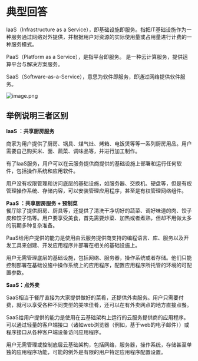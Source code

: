# 典型回答

IaaS（Infrastructure as a Service），即基础设施即服务。指把IT基础设施作为一种服务通过网络对外提供，并根据用户对资源的实际使用量或占用量进行计费的一种服务模式。

PaaS（Platform as a Service），是指平台即服务。 是一种云计算服务，提供运算平台与解决方案服务。

SaaS（Software-as-a-Service），意思为软件即服务，即通过网络提供软件服务。

![image.png](https://cdn.nlark.com/yuque/0/2022/png/5378072/1672144303199-19c272e5-3ee3-4633-8214-3bd749af2c2d.png#averageHue=%23f57b42&clientId=u824b2313-72d9-4&from=paste&height=759&id=uc631b9f9&originHeight=759&originWidth=1024&originalType=binary&ratio=1&rotation=0&showTitle=false&size=515873&status=done&style=none&taskId=u8fc81055-8e76-4c33-afea-0446ee07df4&title=&width=1024)

## 举例说明三者区别

**IaaS ：共享厨房服务**

商家为用户提供了厨房、锅具、煤气灶、烤箱、电饭煲等等一系列厨房用品。用户需要自己购买米、面、蔬菜、调味品等，并进行加工制作。

有了IaaS服务，用户可以在云服务提供商提供的基础设施上部署和运行任何软件，包括操作系统和应用软件。

用户没有权限管理和访问底层的基础设施，如服务器、交换机、硬盘等，但是有权管理操作系统、存储内容，可以安装管理应用程序，甚至是有权管理网络组件。

**PaaS ：共享厨房服务 + 预制菜**<br />餐厅除了提供厨房、厨具等，还提供了清洗干净切好的蔬菜、调好味道的肉、饺子皮和饺子馅等。用户要享受美食，首先需要炒菜、加热或者煮熟，但却不用做太多的前期多种复杂准备。

PaaS给用户提供的能力是使用由云服务提供商支持的编程语言、库、服务以及开发工具来创建、开发应用程序并部署在相关的基础设施上。

用户无需管理底层的基础设施，包括网络、服务器，操作系统或者存储。他们只能控制部署在基础设施中操作系统上的应用程序，配置应用程序所托管的环境的可配置参数。

**SaaS：点外卖**

SaaS相当于餐厅直接为大家提供做好的菜肴，还提供外卖服务。用户只需要付费，就可以享受各种不同类型的美味佳肴，还可以在有外卖网点的地方直接点餐。

SaaS给用户提供的能力是使用在云基础架构上运行的云服务提供商的应用程序。可以通过轻量的客户端接口（诸如web浏览器（例如，基于web的电子邮件））或程序接口从各种客户端设备访问应用程序。

用户无需管理或控制底层云基础架构，包括网络，服务器，操作系统，存储甚至单独的应用程序功能，可能的例外是有限的用户特定应用程序配置设置。
